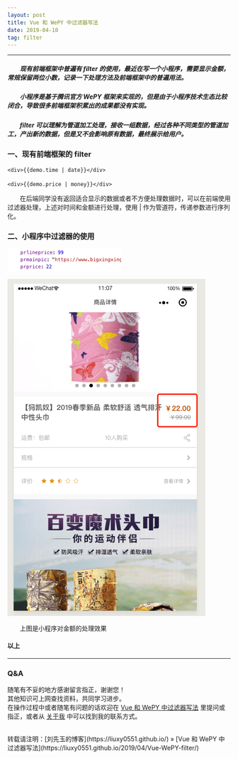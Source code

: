 ```yaml
---
layout: post
title: Vue 和 WePY 中过滤器写法
date: 2019-04-10
tag: filter
---
```


___
##### 　　现有前端框架中普遍有 filter 的使用，最近在写一个小程序，需要显示金额，常规保留两位小数，记录一下处理方法及前端框架中的普遍用法。
##### 　　小程序是基于腾讯官方 WePY 框架来实现的，但是由于小程序技术生态比较闭合，导致很多前端框架积累出的成果都没有实现。
##### 　　filter 可以理解为管道加工处理，接收一组数据，经过各种不同类型的管道加工，产出新的数据，但是又不会影响原有数据，最终展示给用户。


### 一、现有前端框架的 filter

    <div>{{demo.time | date}}</div>
    
    <div>{{demo.price | money}}</div>
    
    
　　在后端同学没有返回适合显示的数据或者不方便处理数据时，可以在前端使用过滤器处理，上述对时间和金额进行处理，使用 | 作为管道符，传递参数进行序列化。
    


### 二、小程序中过滤器的使用

![](/images/posts/Vue-WePY-filter/2.png)

![](/images/posts/Vue-WePY-filter/1.png)

　　上图是小程序对金额的处理效果






#### 以上
___
### Q&A

随笔有不妥的地方感谢留言指正，谢谢您！  
其他知识可上网查找资料，共同学习进步。  
在操作过程中或者随笔有问题的话欢迎在 [Vue 和 WePY 中过滤器写法](https://liuxy0551.github.io/2019/04/Vue-WePY-filter/) 里提问或指正，或者从 [关于我](https://liuxy0551.github.io/about/) 中可以找到我的联系方式。


<br>
转载请注明：[刘先玉的博客](https://liuxy0551.github.io/) » [Vue 和 WePY 中过滤器写法](https://liuxy0551.github.io/2019/04/Vue-WePY-filter/)
